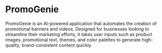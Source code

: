 # PromoGenie
PromoGenie is an AI-powered application that automates the creation of promotional banners and videos. Designed for businesses looking to streamline their marketing efforts, it takes user inputs such as product images, promotional text, themes, and color palettes to generate high-quality, brand-consistent content quickly.
